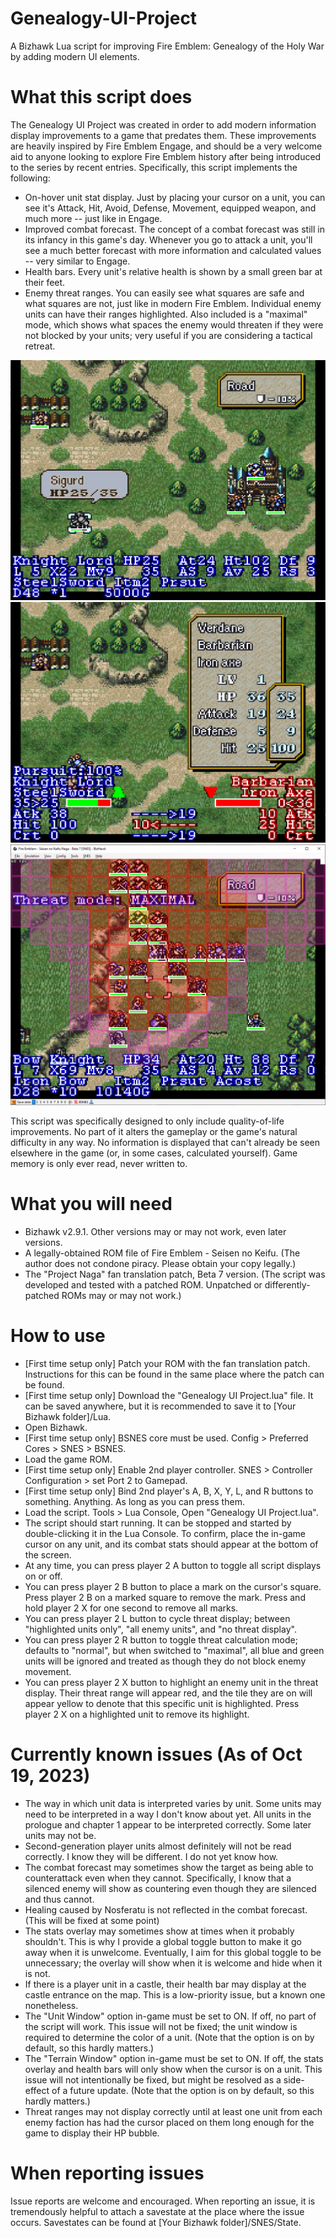 # Genealogy-UI-Project
A Bizhawk Lua script for improving Fire Emblem: Genealogy of the Holy War by adding modern UI elements.

# What this script does
The Genealogy UI Project was created in order to add modern information display improvements to a game that predates them. These improvements are heavily inspired by Fire Emblem Engage, and should be a very welcome aid to anyone looking to explore Fire Emblem history after being introduced to the series by recent entries. Specifically, this script implements the following:

- On-hover unit stat display. Just by placing your cursor on a unit, you can see it's Attack, Hit, Avoid, Defense, Movement, equipped weapon, and much more -- just like in Engage.
- Improved combat forecast. The concept of a combat forecast was still in its infancy in this game's day. Whenever you go to attack a unit, you'll see a much better forecast with more information and calculated values -- very similar to Engage.
- Health bars. Every unit's relative health is shown by a small green bar at their feet.
- Enemy threat ranges. You can easily see what squares are safe and what squares are not, just like in modern Fire Emblem. Individual enemy units can have their ranges highlighted. Also included is a "maximal" mode, which shows what spaces the enemy would threaten if they were not blocked by your units; very useful if you are considering a tactical retreat.

![Demonstration of on-hover unit stat display and health bars](/genealogy%20overlay.png)
![Demonstration of improved combat forecast](/genealogy%20forecast.png)
![Demonstration of threat display](/genealogy%20threat.png)

This script was specifically designed to only include quality-of-life improvements. No part of it alters the gameplay or the game's natural difficulty in any way. No information is displayed that can't already be seen elsewhere in the game (or, in some cases, calculated yourself). Game memory is only ever read, never written to.

# What you will need
- Bizhawk v2.9.1. Other versions may or may not work, even later versions.
- A legally-obtained ROM file of Fire Emblem - Seisen no Keifu. (The author does not condone piracy. Please obtain your copy legally.)
- The "Project Naga" fan translation patch, Beta 7 version. (The script was developed and tested with a patched ROM. Unpatched or differently-patched ROMs may or may not work.)

# How to use
- \[First time setup only\] Patch your ROM with the fan translation patch. Instructions for this can be found in the same place where the patch can be found. 
- \[First time setup only\] Download the "Genealogy UI Project.lua" file. It can be saved anywhere, but it is recommended to save it to \[Your Bizhawk folder\]/Lua.
- Open Bizhawk.
- \[First time setup only\] BSNES core must be used. Config > Preferred Cores > SNES > BSNES.
- Load the game ROM.
- \[First time setup only\] Enable 2nd player controller. SNES > Controller Configuration > set Port 2 to Gamepad.
- \[First time setup only\] Bind 2nd player's A, B, X, Y, L, and R buttons to something. Anything. As long as you can press them.
- Load the script. Tools > Lua Console, Open "Genealogy UI Project.lua".
- The script should start running. It can be stopped and started by double-clicking it in the Lua Console. To confirm, place the in-game cursor on any unit, and its combat stats should appear at the bottom of the screen.
- At any time, you can press player 2 A button to toggle all script displays on or off.
- You can press player 2 B button to place a mark on the cursor's square. Press player 2 B on a marked square to remove the mark. Press and hold player 2 X for one second to remove all marks.
- You can press player 2 L button to cycle threat display; between "highlighted units only", "all enemy units", and "no threat display".
- You can press player 2 R button to toggle threat calculation mode; defaults to "normal", but when switched to "maximal", all blue and green units will be ignored and treated as though they do not block enemy movement.
- You can press player 2 X button to highlight an enemy unit in the threat display. Their threat range will appear red, and the tile they are on will appear yellow to denote that this specific unit is highlighted. Press player 2 X on a highlighted unit to remove its highlight.

# Currently known issues (As of Oct 19, 2023)
- The way in which unit data is interpreted varies by unit. Some units may need to be interpreted in a way I don't know about yet. All units in the prologue and chapter 1 appear to be interpreted correctly. Some later units may not be.
- Second-generation player units almost definitely will not be read correctly. I know they will be different. I do not yet know how.
- The combat forecast may sometimes show the target as being able to counterattack even when they cannot. Specifically, I know that a silenced enemy will show as countering even though they are silenced and thus cannot.
- Healing caused by Nosferatu is not reflected in the combat forecast. (This will be fixed at some point)
- The stats overlay may sometimes show at times when it probably shouldn't. This is why I provide a global toggle button to make it go away when it is unwelcome. Eventually, I aim for this global toggle to be unnecessary; the overlay will show when it is welcome and hide when it is not.
- If there is a player unit in a castle, their health bar may display at the castle entrance on the map. This is a low-priority issue, but a known one nonetheless.
- The "Unit Window" option in-game must be set to ON. If off, no part of the script will work. This issue will not be fixed; the unit window is required to determine the color of a unit. (Note that the option is on by default, so this hardly matters.)
- The "Terrain Window" option in-game must be set to ON. If off, the stats overlay and health bars will only show when the cursor is on a unit. This issue will not intentionally be fixed, but might be resolved as a side-effect of a future update. (Note that the option is on by default, so this hardly matters.)
- Threat ranges may not display correctly until at least one unit from each enemy faction has had the cursor placed on them long enough for the game to display their HP bubble.

# When reporting issues
Issue reports are welcome and encouraged. When reporting an issue, it is tremendously helpful to attach a savestate at the place where the issue occurs. Savestates can be found at \[Your Bizhawk folder\]/SNES/State.
